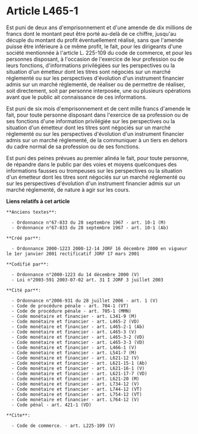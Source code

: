 # Article L465-1

Est puni de deux ans d'emprisonnement et d'une amende de dix millions de francs dont le montant peut être porté au-delà de ce
chiffre, jusqu'au décuple du montant du profit éventuellement réalisé, sans que l'amende puisse être inférieure à ce même
profit, le fait, pour les dirigeants d'une société mentionnée à l'article L. 225-109 du code de commerce, et pour les
personnes disposant, à l'occasion de l'exercice de leur profession ou de leurs fonctions, d'informations privilégiées sur les
perspectives ou la situation d'un émetteur dont les titres sont négociés sur un marché réglementé ou sur les perspectives
d'évolution d'un instrument financier admis sur un marché réglementé, de réaliser ou de permettre de réaliser, soit
directement, soit par personne interposée, une ou plusieurs opérations avant que le public ait connaissance de ces
informations.

Est puni de six mois d'emprisonnement et de cent mille francs d'amende le fait, pour toute personne disposant dans l'exercice
de sa profession ou de ses fonctions d'une information privilégiée sur les perspectives ou la situation d'un émetteur dont
les titres sont négociés sur un marché réglementé ou sur les perspectives d'évolution d'un instrument financier admis sur un
marché réglementé, de la communiquer à un tiers en dehors du cadre normal de sa profession ou de ses fonctions.

Est puni des peines prévues au premier alinéa le fait, pour toute personne, de répandre dans le public par des voies et
moyens quelconques des informations fausses ou trompeuses sur les perspectives ou la situation d'un émetteur dont les titres
sont négociés sur un marché réglementé ou sur les perspectives d'évolution d'un instrument financier admis sur un marché
réglementé, de nature à agir sur les cours.

**Liens relatifs à cet article**

	**Anciens textes**:

	  - Ordonnance n°67-833 du 28 septembre 1967 - art. 10-1 (M)
	  - Ordonnance n°67-833 du 28 septembre 1967 - art. 10-1 (Ab)

	**Créé par**:

	  - Ordonnance 2000-1223 2000-12-14 JORF 16 décembre 2000 en vigueur le 1er janvier 2001 rectificatif JORF 17 mars 2001

	**Codifié par**:

	  - Ordonnance n°2000-1223 du 14 décembre 2000 (V)
	  - Loi n°2003-591 2003-07-02 art. 31 I JORF 3 juillet 2003

	**Cité par**:

	  - Ordonnance n°2006-931 du 28 juillet 2006 - art. 1 (V)
	  - Code de procédure pénale - art. 704-1 (VT)
	  - Code de procédure pénale - art. 705-1 (MMN)
	  - Code monétaire et financier - art. L341-9 (M)
	  - Code monétaire et financier - art. L465-2 (VD)
	  - Code monétaire et financier - art. L465-2-1 (Ab)
	  - Code monétaire et financier - art. L465-3 (V)
	  - Code monétaire et financier - art. L465-3-2 (VD)
	  - Code monétaire et financier - art. L465-3-3 (VD)
	  - Code monétaire et financier - art. L466-1 (V)
	  - Code monétaire et financier - art. L541-7 (M)
	  - Code monétaire et financier - art. L621-12 (V)
	  - Code monétaire et financier - art. L621-15-1 (Ab)
	  - Code monétaire et financier - art. L621-16-1 (V)
	  - Code monétaire et financier - art. L621-17-7 (VD)
	  - Code monétaire et financier - art. L621-20 (M)
	  - Code monétaire et financier - art. L734-12 (V)
	  - Code monétaire et financier - art. L744-12 (VT)
	  - Code monétaire et financier - art. L754-12 (VT)
	  - Code monétaire et financier - art. L764-12 (V)
	  - Code pénal - art. 421-1 (VD)

	**Cite**:

	  - Code de commerce. - art. L225-109 (V)
